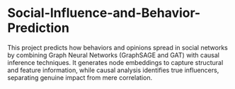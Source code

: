 # Social-Influence-and-Behavior-Prediction
This project predicts how behaviors and opinions spread in social networks by combining Graph Neural Networks (GraphSAGE and GAT) with causal inference techniques. It generates node embeddings to capture structural and feature information, while causal analysis identifies true influencers, separating genuine impact from mere correlation.
